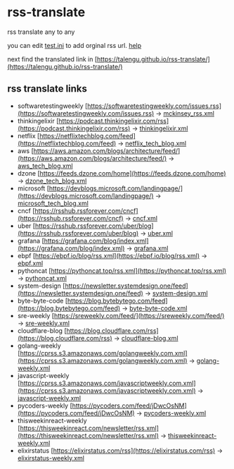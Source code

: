 # rss-translate

rss translate any to any

you can edit [test.ini](https://github.com/talengu/rss-translate/edit/main/test.ini) to add orginal rss url. [help](https://github.com/talengu/rss-translate/issues/2)

next find the translated link in [https://talengu.github.io/rss-translate/](https://talengu.github.io/rss-translate/)

## rss translate links

 - softwaretestingweekly [https://softwaretestingweekly.com/issues.rss](https://softwaretestingweekly.com/issues.rss) -> [mckinsey_rss.xml](https://fastly.jsdelivr.net/gh/yeshan333/rss-translate@main/rss/mckinsey_rss.xml)
 - thinkingelixir [https://podcast.thinkingelixir.com/rss](https://podcast.thinkingelixir.com/rss) -> [thinkingelixir.xml](https://fastly.jsdelivr.net/gh/yeshan333/rss-translate@main/rss/thinkingelixir.xml)
 - netflix [https://netflixtechblog.com/feed](https://netflixtechblog.com/feed) -> [netflix_tech_blog.xml](https://fastly.jsdelivr.net/gh/yeshan333/rss-translate@main/rss/netflix_tech_blog.xml)
 - aws [https://aws.amazon.com/blogs/architecture/feed/](https://aws.amazon.com/blogs/architecture/feed/) -> [aws_tech_blog.xml](https://fastly.jsdelivr.net/gh/yeshan333/rss-translate@main/rss/aws_tech_blog.xml)
 - dzone [https://feeds.dzone.com/home](https://feeds.dzone.com/home) -> [dzone_tech_blog.xml](https://fastly.jsdelivr.net/gh/yeshan333/rss-translate@main/rss/dzone_tech_blog.xml)
 - microsoft [https://devblogs.microsoft.com/landingpage/](https://devblogs.microsoft.com/landingpage/) -> [microsoft_tech_blog.xml](https://fastly.jsdelivr.net/gh/yeshan333/rss-translate@main/rss/microsoft_tech_blog.xml)
 - cncf [https://rsshub.rssforever.com/cncf](https://rsshub.rssforever.com/cncf) -> [cncf.xml](https://fastly.jsdelivr.net/gh/yeshan333/rss-translate@main/rss/cncf.xml)
 - uber [https://rsshub.rssforever.com/uber/blog](https://rsshub.rssforever.com/uber/blog) -> [uber.xml](https://fastly.jsdelivr.net/gh/yeshan333/rss-translate@main/rss/uber.xml)
 - grafana [https://grafana.com/blog/index.xml](https://grafana.com/blog/index.xml) -> [grafana.xml](https://fastly.jsdelivr.net/gh/yeshan333/rss-translate@main/rss/grafana.xml)
 - ebpf [https://ebpf.io/blog/rss.xml](https://ebpf.io/blog/rss.xml) -> [ebpf.xml](https://fastly.jsdelivr.net/gh/yeshan333/rss-translate@main/rss/ebpf.xml)
 - pythoncat [https://pythoncat.top/rss.xml](https://pythoncat.top/rss.xml) -> [pythoncat.xml](https://fastly.jsdelivr.net/gh/yeshan333/rss-translate@main/rss/pythoncat.xml)
 - system-design [https://newsletter.systemdesign.one/feed](https://newsletter.systemdesign.one/feed) -> [system-design.xml](https://fastly.jsdelivr.net/gh/yeshan333/rss-translate@main/rss/system-design.xml)
 - byte-byte-code [https://blog.bytebytego.com/feed](https://blog.bytebytego.com/feed) -> [byte-byte-code.xml](https://fastly.jsdelivr.net/gh/yeshan333/rss-translate@main/rss/byte-byte-code.xml)
 - sre-weekly [https://sreweekly.com/feed/](https://sreweekly.com/feed/) -> [sre-weekly.xml](https://fastly.jsdelivr.net/gh/yeshan333/rss-translate@main/rss/sre-weekly.xml)
 - cloudflare-blog [https://blog.cloudflare.com/rss](https://blog.cloudflare.com/rss) -> [cloudflare-blog.xml](https://fastly.jsdelivr.net/gh/yeshan333/rss-translate@main/rss/cloudflare-blog.xml)
 - golang-weekly [https://cprss.s3.amazonaws.com/golangweekly.com.xml](https://cprss.s3.amazonaws.com/golangweekly.com.xml) -> [golang-weekly.xml](https://fastly.jsdelivr.net/gh/yeshan333/rss-translate@main/rss/golang-weekly.xml)
 - javascript-weekly [https://cprss.s3.amazonaws.com/javascriptweekly.com.xml](https://cprss.s3.amazonaws.com/javascriptweekly.com.xml) -> [javascript-weekly.xml](https://fastly.jsdelivr.net/gh/yeshan333/rss-translate@main/rss/javascript-weekly.xml)
 - pycoders-weekly [https://pycoders.com/feed/jDwcOsNM](https://pycoders.com/feed/jDwcOsNM) -> [pycoders-weekly.xml](https://fastly.jsdelivr.net/gh/yeshan333/rss-translate@main/rss/pycoders-weekly.xml)
 - thisweekinreact-weekly [https://thisweekinreact.com/newsletter/rss.xml](https://thisweekinreact.com/newsletter/rss.xml) -> [thisweekinreact-weekly.xml](https://fastly.jsdelivr.net/gh/yeshan333/rss-translate@main/rss/thisweekinreact-weekly.xml)
 - elixirstatus [https://elixirstatus.com/rss](https://elixirstatus.com/rss) -> [elixirstatus-weekly.xml](https://fastly.jsdelivr.net/gh/yeshan333/rss-translate@main/rss/elixirstatus-weekly.xml)
